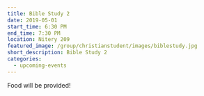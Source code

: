 ```yaml
---
title: Bible Study 2
date: 2019-05-01
start_time: 6:30 PM
end_time: 7:30 PM
location: Nitery 209
featured_image: /group/christianstudent/images/biblestudy.jpg
short_description: Bible Study 2
categories:
  - upcoming-events
---
```

Food will be provided! 